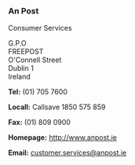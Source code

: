 ###  An Post

Consumer Services

G.P.O  
FREEPOST  
O'Connell Street  
Dublin 1  
Ireland

**Tel:** (01) 705 7600

**Locall:** Callsave 1850 575 859

**Fax:** (01) 809 0900

**Homepage:** [ http://www.anpost.ie ](http://www.anpost.ie)

**Email:** [ customer.services@anpost.ie ](mailto:customer.services@anpost.ie)
